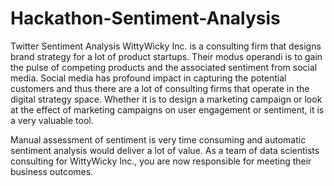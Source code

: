 # Hackathon-Sentiment-Analysis
Twitter Sentiment Analysis
WittyWicky Inc. is a consulting firm that designs brand strategy for a lot of product startups. Their modus operandi is to gain the pulse of competing products and the associated sentiment from social media. Social media has profound impact in capturing the potential customers and thus there are a lot of consulting firms that operate in the digital strategy space. Whether it is to design a marketing campaign or look at the effect of marketing campaigns on user engagement or sentiment, it is a very valuable tool.

Manual assessment of sentiment is very time consuming and automatic sentiment analysis would deliver a lot of value. As a team of data scientists consulting for WittyWicky Inc., you are now responsible for meeting their business outcomes.
